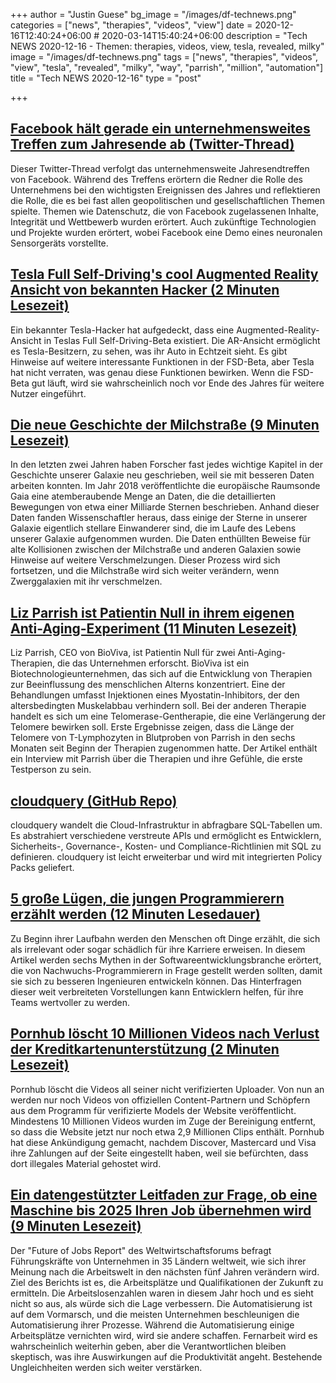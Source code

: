 +++
author = "Justin Guese"
bg_image = "/images/df-technews.png"
categories = ["news", "therapies", "videos", "view"]
date = 2020-12-16T12:40:24+06:00 # 2020-03-14T15:40:24+06:00
description = "Tech NEWS 2020-12-16 - Themen: therapies, videos, view, tesla, revealed, milky"
image = "/images/df-technews.png"
tags = ["news", "therapies", "videos", "view", "tesla", "revealed", "milky", "way", "parrish", "million", "automation"]
title = "Tech NEWS 2020-12-16"
type = "post"

+++

## [Facebook hält gerade ein unternehmensweites Treffen zum Jahresende ab (Twitter-Thread)](https://twitter.com/RMac18/status/1338898287957426177/1/010001766b3bf32b-ba801fbf-6671-4a37-9112-4f264007a0c0-000000/MtORrhGHBA17iTig3uRiSDmyJDgYLRtrUOJZ5o5e_fk=171)

 Dieser Twitter-Thread verfolgt das unternehmensweite Jahresendtreffen von Facebook. Während des Treffens erörtern die Redner die Rolle des Unternehmens bei den wichtigsten Ereignissen des Jahres und reflektieren die Rolle, die es bei fast allen geopolitischen und gesellschaftlichen Themen spielte. Themen wie Datenschutz, die von Facebook zugelassenen Inhalte, Integrität und Wettbewerb wurden erörtert. Auch zukünftige Technologien und Projekte wurden erörtert, wobei Facebook eine Demo eines neuronalen Sensorgeräts vorstellte.

## [Tesla Full Self-Driving's cool Augmented Reality Ansicht von bekannten Hacker (2 Minuten Lesezeit)](https://www.teslarati.com/tesla-fsd-augmented-reality-video//1/010001766b3bf32b-ba801fbf-6671-4a37-9112-4f264007a0c0-000000/qEvPbqAtFZeBOfslSmK5SCSboawf4jR8i4JfzuEvqn4=171)

 Ein bekannter Tesla-Hacker hat aufgedeckt, dass eine Augmented-Reality-Ansicht in Teslas Full Self-Driving-Beta existiert. Die AR-Ansicht ermöglicht es Tesla-Besitzern, zu sehen, was ihr Auto in Echtzeit sieht. Es gibt Hinweise auf weitere interessante Funktionen in der FSD-Beta, aber Tesla hat nicht verraten, was genau diese Funktionen bewirken. Wenn die FSD-Beta gut läuft, wird sie wahrscheinlich noch vor Ende des Jahres für weitere Nutzer eingeführt.

## [Die neue Geschichte der Milchstraße (9 Minuten Lesezeit)](https://www.quantamagazine.org/the-new-history-of-the-milky-way-20201215//1/010001766b3bf32b-ba801fbf-6671-4a37-9112-4f264007a0c0-000000/3NURTT2Aj3FHr3dmlKlVx18e3uoLHWpSa61x9RMxrO8=171)

 In den letzten zwei Jahren haben Forscher fast jedes wichtige Kapitel in der Geschichte unserer Galaxie neu geschrieben, weil sie mit besseren Daten arbeiten konnten. Im Jahr 2018 veröffentlichte die europäische Raumsonde Gaia eine atemberaubende Menge an Daten, die die detaillierten Bewegungen von etwa einer Milliarde Sternen beschrieben. Anhand dieser Daten fanden Wissenschaftler heraus, dass einige der Sterne in unserer Galaxie eigentlich stellare Einwanderer sind, die im Laufe des Lebens unserer Galaxie aufgenommen wurden. Die Daten enthüllten Beweise für alte Kollisionen zwischen der Milchstraße und anderen Galaxien sowie Hinweise auf weitere Verschmelzungen. Dieser Prozess wird sich fortsetzen, und die Milchstraße wird sich weiter verändern, wenn Zwerggalaxien mit ihr verschmelzen.

## [Liz Parrish ist Patientin Null in ihrem eigenen Anti-Aging-Experiment (11 Minuten Lesezeit)](https://www.discovermagazine.com/health/liz-parrish-is-patient-zero-in-her-own-anti-aging-experiment/1/010001766b3bf32b-ba801fbf-6671-4a37-9112-4f264007a0c0-000000/7C4uLvGcuyFTsmUuq3xf1VCm3NYPKNXixOr_FClzu3A=171)

 Liz Parrish, CEO von BioViva, ist Patientin Null für zwei Anti-Aging-Therapien, die das Unternehmen erforscht. BioViva ist ein Biotechnologieunternehmen, das sich auf die Entwicklung von Therapien zur Beeinflussung des menschlichen Alterns konzentriert. Eine der Behandlungen umfasst Injektionen eines Myostatin-Inhibitors, der den altersbedingten Muskelabbau verhindern soll. Bei der anderen Therapie handelt es sich um eine Telomerase-Gentherapie, die eine Verlängerung der Telomere bewirken soll. Erste Ergebnisse zeigen, dass die Länge der Telomere von T-Lymphozyten in Blutproben von Parrish in den sechs Monaten seit Beginn der Therapien zugenommen hatte. Der Artikel enthält ein Interview mit Parrish über die Therapien und ihre Gefühle, die erste Testperson zu sein.

## [cloudquery (GitHub Repo)](https://github.com/cloudquery/cloudquery/1/010001766b3bf32b-ba801fbf-6671-4a37-9112-4f264007a0c0-000000/PKypkqn66mKEh2vqDOImH-OBiZiRslcTVd37W0V1-V0=171)

 cloudquery wandelt die Cloud-Infrastruktur in abfragbare SQL-Tabellen um. Es abstrahiert verschiedene verstreute APIs und ermöglicht es Entwicklern, Sicherheits-, Governance-, Kosten- und Compliance-Richtlinien mit SQL zu definieren. cloudquery ist leicht erweiterbar und wird mit integrierten Policy Packs geliefert.

## [5 große Lügen, die jungen Programmierern erzählt werden (12 Minuten Lesedauer)](https://medium.com/better-programming/5-big-lies-junior-programmers-are-told-840202e8ee10/1/010001766b3bf32b-ba801fbf-6671-4a37-9112-4f264007a0c0-000000/8orSpzE-l-HlEJDj_OZ3C4qGnKnl2cI021QgM9k4Fbc=171)

 Zu Beginn ihrer Laufbahn werden den Menschen oft Dinge erzählt, die sich als irrelevant oder sogar schädlich für ihre Karriere erweisen. In diesem Artikel werden sechs Mythen in der Softwareentwicklungsbranche erörtert, die von Nachwuchs-Programmierern in Frage gestellt werden sollten, damit sie sich zu besseren Ingenieuren entwickeln können. Das Hinterfragen dieser weit verbreiteten Vorstellungen kann Entwicklern helfen, für ihre Teams wertvoller zu werden.

## [Pornhub löscht 10 Millionen Videos nach Verlust der Kreditkartenunterstützung (2 Minuten Lesezeit)](https://www.pcmag.com/news/pornhub-purges-10-million-videos-after-losing-credit-card-support/1/010001766b3bf32b-ba801fbf-6671-4a37-9112-4f264007a0c0-000000/A3PWVh7FLweZFA8ghjk-ZVtcIRBhjoW-IAwH_BvtLbA=171)

 Pornhub löscht die Videos all seiner nicht verifizierten Uploader. Von nun an werden nur noch Videos von offiziellen Content-Partnern und Schöpfern aus dem Programm für verifizierte Models der Website veröffentlicht. Mindestens 10 Millionen Videos wurden im Zuge der Bereinigung entfernt, so dass die Website jetzt nur noch etwa 2,9 Millionen Clips enthält. Pornhub hat diese Ankündigung gemacht, nachdem Discover, Mastercard und Visa ihre Zahlungen auf der Seite eingestellt haben, weil sie befürchten, dass dort illegales Material gehostet wird.

## [Ein datengestützter Leitfaden zur Frage, ob eine Maschine bis 2025 Ihren Job übernehmen wird (9 Minuten Lesezeit)](https://www.vice.com/en/article/88a575/a-data-driven-guide-to-whether-a-machine-will-be-doing-your-job-by-2025)

 Der "Future of Jobs Report" des Weltwirtschaftsforums befragt Führungskräfte von Unternehmen in 35 Ländern weltweit, wie sich ihrer Meinung nach die Arbeitswelt in den nächsten fünf Jahren verändern wird. Ziel des Berichts ist es, die Arbeitsplätze und Qualifikationen der Zukunft zu ermitteln. Die Arbeitslosenzahlen waren in diesem Jahr hoch und es sieht nicht so aus, als würde sich die Lage verbessern. Die Automatisierung ist auf dem Vormarsch, und die meisten Unternehmen beschleunigen die Automatisierung ihrer Prozesse. Während die Automatisierung einige Arbeitsplätze vernichten wird, wird sie andere schaffen. Fernarbeit wird es wahrscheinlich weiterhin geben, aber die Verantwortlichen bleiben skeptisch, was ihre Auswirkungen auf die Produktivität angeht. Bestehende Ungleichheiten werden sich weiter verstärken.

